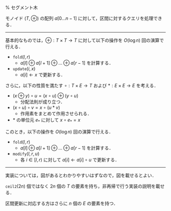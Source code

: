 % セグメント木

モノイド $(T, \oplus)$ の配列 $a[0\ldots n-1]$ に対して，区間に対するクエリを処理できる．

---

基本的なものでは，$\oplus: T\times T\to T$ に対して以下の操作を $O(\log n)$ 回の演算で行える．

- $\mathtt{fold}(l, r)$
  - $a[l] \oplus a[l+1] \oplus \dots \oplus a[r-1]$ を計算する．
- $\mathtt{update}(i, x)$
  - $a[i] \gets x$ で更新する．

さらに，以下の性質を満たす $\circ: T\times E\to T$ および $\ast: E\times E\to E$ を考える．

- $(x\oplus y)\circ u = (x\circ u) \oplus (y\circ u)$
  - 分配法則が成り立つ．
- $(x\circ u)\circ v = x \circ (u\ast v)$
  - 作用素をまとめて作用させられる．
- $\ast$ の単位元 $e_{\ast}$ に対して $x\circ e_{\ast} = x$

このとき，以下の操作を $O(\log n)$ 回の演算で行える．

- $\mathtt{fold}(l, r)$
  - $a[l] \oplus a[l+1] \oplus \dots \oplus a[r-1]$ を計算する．
- $\mathtt{modify}(l, r, u)$
  - 各 $i \in [l, r)$ に対して $a[i]\gets a[i]\circ u$ で更新する．

---

実装については，図があるとわかりやすいはずなので，図を載せるとよい．

$\mathtt{ceil2}(2n)$ 個ではなく $2n$ 個の $T$ の要素を持ち，非再帰で行う実装の説明を載せる．

区間更新に対応する方はさらに $n$ 個の $E$ の要素を持つ．